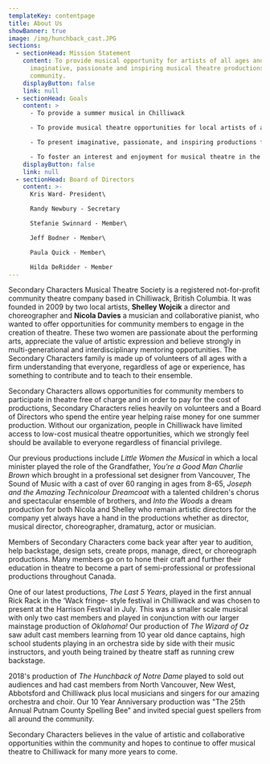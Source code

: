 ```yaml
---
templateKey: contentpage
title: About Us
showBanner: true
image: /img/hunchback_cast.JPG
sections:
  - sectionHead: Mission Statement
    content: To provide musical opportunity for artists of all ages and to present
      imaginative, passionate and inspiring musical theatre productions for the
      community.
    displayButton: false
    link: null
  - sectionHead: Goals
    content: >
      - To provide a summer musical in Chilliwack

      - To provide musical theatre opportunities for local artists of all ages as a complement to the youth programs that run during the school year

      - To present imaginative, passionate, and inspiring productions for the community

      - To foster an interest and enjoyment for musical theatre in the community
    displayButton: false
    link: null
  - sectionHead: Board of Directors
    content: >-
      Kris Ward- President\

      Randy Newbury - Secretary                                                                                                                        Steffi Munshaw - Member\

      Stefanie Swinnard - Member\

      Jeff Bodner - Member\

      Paula Quick - Member\

      Hilda DeRidder - Member
---
```

Secondary Characters Musical Theatre Society is a registered not-for-profit community theatre company based in Chilliwack, British Columbia. It was founded in 2009 by two local artists, **Shelley Wojcik** a director and choreographer and **Nicola Davies** a musician and collaborative pianist, who wanted to offer opportunities for community members to engage in the creation of theatre. These two women are passionate about the performing arts, appreciate the value of artistic expression and believe strongly in multi-generational and interdisciplinary mentoring opportunities. The Secondary Characters family is made up of volunteers of all ages with a firm understanding that everyone, regardless of age or experience, has something to contribute and to teach to their ensemble.

Secondary Characters allows opportunities for community members to participate in theatre free of charge and in order to pay for the cost of productions, Secondary Characters relies heavily on volunteers and a Board of Directors who spend the entire year helping raise money for one summer production. Without our organization, people in Chilliwack have limited access to low-cost musical theatre opportunities, which we strongly feel should be available to everyone regardless of financial privilege.

Our previous productions include *Little Women the Musical* in which a local minister played the role of the Grandfather, *You’re a Good Man Charlie Brown* which brought in a professional set designer from Vancouver, The Sound of Music with a cast of over 60 ranging in ages from 8-65, *Joseph and the Amazing Technicolour Dreamcoat* with a talented children's chorus and spectacular ensemble of brothers, and *Into the Woods* a dream production for both Nicola and Shelley who remain artistic directors for the company yet always have a hand in the productions whether as director, musical director, choreographer, dramaturg, actor or musician.

Members of Secondary Characters come back year after year to audition, help backstage, design sets, create props, manage, direct, or choreograph productions. Many members go on to hone their craft and further their education in theatre to become a part of semi-professional or professional productions throughout Canada.

One of our latest productions, *The Last 5 Years*, played in the first annual Rick Rack in the ‘Wack fringe- style festival in Chilliwack and was chosen to present at the Harrison Festival in July. This was a smaller scale musical with only two cast members and played in conjunction with our larger mainstage production of *Oklahoma!* Our production of *The Wizard of Oz* saw adult cast members learning from 10 year old dance captains, high school students playing in an orchestra side by side with their music instructors, and youth being trained by theatre staff as running crew backstage.

2018's  production of *The Hunchback of Notre Dame* played to sold out audiences and had cast members from North Vancouver, New West, Abbotsford and Chilliwack plus local musicians and singers for our amazing orchestra and choir.  Our 10 Year Anniversary production was "The 25th Annual Putnam County Spelling Bee" and invited special guest spellers from all around the community.

Secondary Characters believes in the value of artistic and collaborative opportunities within the community and hopes to continue to offer musical theatre to Chilliwack for many more years to come.
